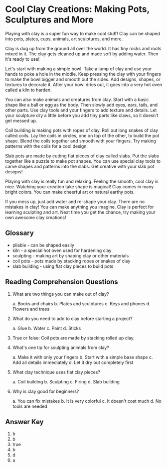 # Cool Clay Creations: Making Pots, Sculptures and More

Playing with clay is a super fun way to make cool stuff! Clay can be shaped into pots, plates, cups, animals, art sculptures, and more.

Clay is dug up from the ground all over the world. It has tiny rocks and roots mixed in it. The clay gets cleaned up and made soft by adding water. Then it's ready to use!

Let's start with making a simple bowl. Take a lump of clay and use your hands to poke a hole in the middle. Keep pressing the clay with your fingers to make the bowl bigger and smooth out the sides. Add designs, shapes, or textures to decorate it. After your bowl dries out, it goes into a very hot oven called a kiln to harden.

You can also make animals and creatures from clay. Start with a basic shape like a ball or egg as the body. Then slowly add eyes, ears, tails, and other parts. Use clay tools and your fingers to add texture and details. Let your sculpture dry a little before you add tiny parts like claws, so it doesn't get messed up.

Coil building is making pots with ropes of clay. Roll out long snakes of clay called coils. Lay the coils in circles, one on top of the other, to build the pot shape. Blend the coils together and smooth with your fingers. Try making patterns with the coils for a cool design.

Slab pots are made by cutting flat pieces of clay called slabs. Put the slabs together like a puzzle to make pot shapes. You can use special clay tools to carve shapes and patterns into the slabs. Get creative with your slab pot designs!

Playing with clay is really fun and relaxing. Feeling the smooth, cool clay is nice. Watching your creation take shape is magical! Clay comes in many bright colors. You can make cheerful art or natural earthy pots.

If you mess up, just add water and re-shape your clay. There are no mistakes in clay! You can make anything you imagine. Clay is perfect for learning sculpting and art. Next time you get the chance, try making your own awesome clay creations!

## Glossary

- pliable - can be shaped easily
- kiln - a special hot oven used for hardening clay
- sculpting - making art by shaping clay or other materials
- coil pots - pots made by stacking ropes or snakes of clay
- slab building - using flat clay pieces to build pots

## Reading Comprehension Questions

1. What are two things you can make out of clay?

   a. Books and chairs
   b. Plates and sculptures
   c. Keys and phones
   d. Flowers and trees

2. What do you need to add to clay before starting a project?

   a. Glue
   b. Water
   c. Paint
   d. Sticks

3. True or false: Coil pots are made by stacking rolled up clay.

4. What's one tip for sculpting animals from clay?

   a. Make it with only your fingers
   b. Start with a simple base shape
   c. Add all details immediately
   d. Let it dry out completely first

5. What clay technique uses flat clay pieces?

   a. Coil building
   b. Sculpting
   c. Firing
   d. Slab building

6. Why is clay good for beginners?

   a. You can fix mistakes
   b. It is very colorful
   c. It doesn't cost much
   d. No tools are needed

## Answer Key

1. b
2. b
3. true
4. b
5. d
6. a
